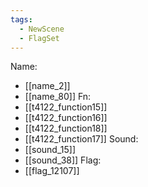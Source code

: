 ```yaml
---
tags:
  - NewScene
  - FlagSet
---
```

Name:
- [[name_2]]
- [[name_80]]
Fn:
- [[t4122_function15]]
- [[t4122_function16]]
- [[t4122_function18]]
- [[t4122_function17]]
Sound:
- [[sound_15]]
- [[sound_38]]
Flag:
- [[flag_12107]]
